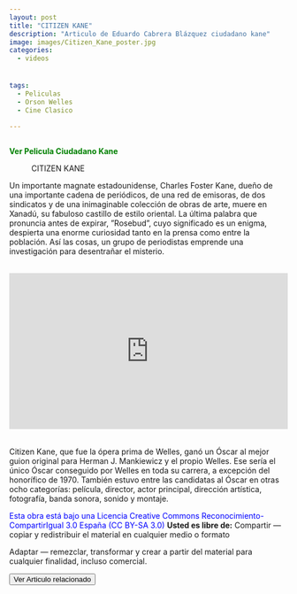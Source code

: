 ```yaml
---
layout: post
title: "CITIZEN KANE"
description: "Articulo de Eduardo Cabrera Blázquez ciudadano kane"
image: images/Citizen_Kane_poster.jpg
categories:
  - videos
  

tags:
  - Peliculas
  - Orson Welles
  - Cine Clasico
  
---
```

<a name="inicio-articulo">
<figure style="width: 70%" class="align-center">
  <img src="https://eduardo-cabrera.github.io/images/separador.png" alt="">
  </figure> 


<span style="color:green"> **Ver Pelicula Ciudadano Kane** </span>
<style>
div {
  text-align: justify;
  text-justify: inter-word;
  LINE-HEIGHT:1.6; 
}
</style>

<figure style="width: 30%" class="align-right">
 <img src="https://eduardo-cabrera.github.io/images/Citizen_Kane_poster.jpg" alt="">
  <figcaption>CITIZEN KANE</figcaption>
</figure> 

Un importante magnate estadounidense, Charles Foster Kane, dueño de una importante cadena de periódicos, de una red de emisoras, de dos sindicatos y de una inimaginable colección de obras de arte, muere en Xanadú, su fabuloso castillo de estilo oriental. La última palabra que pronuncia antes de expirar, ”Rosebud”, cuyo significado es un enigma, despierta una enorme curiosidad tanto en la prensa como entre la población. Así las cosas, un grupo de periodistas emprende una investigación para desentrañar el misterio.

<br/>

<div style="left: 0; width: 100%; height: 0; position: relative; overflow: hidden; padding-bottom: 56.0067%;">
<iframe width="640" height="360" src="https://ok.ru/videoembed/1159917931103" style="border: 0; top: 0; left: 0;right: 0;  width: 100%;height: 100%; position: absolute; top: 0;
  " allowfullscreen allow="autoplay; encrypted-media"></iframe></div>

<br/>

Citizen Kane, que fue la ópera prima de Welles, ganó un Óscar al mejor guion original para Herman J. Mankiewicz y el propio Welles. Ese sería el único Óscar conseguido por Welles en toda su carrera, a excepción del honorífico de 1970. También estuvo entre las candidatas al Óscar en otras ocho categorías: película, director, actor principal, dirección artística, fotografía, banda sonora, sonido y montaje. 

<span style="color:blue">Esta obra está bajo una Licencia Creative Commons Reconocimiento-CompartirIgual 3.0 España (CC BY-SA 3.0)
 </span>
**Usted es libre de:**
Compartir — copiar y redistribuir el material en cualquier medio o formato

Adaptar — remezclar, transformar y crear a partir del material
para cualquier finalidad, incluso comercial. 


<input type="button" onclick="location.href='http://eduardo-cabrera.github.io/Video-youtube-orson-wells';" value="Ver Articulo relacionado">



<div>
 
</div>
